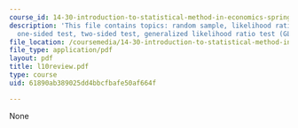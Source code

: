 ```yaml
---
course_id: 14-30-introduction-to-statistical-method-in-economics-spring-2006
description: 'This file contains topics: random sample, likelihood ratio test (LRT),
  one-sided test, two-sided test, generalized likelihood ratio test (GLRT).'
file_location: /coursemedia/14-30-introduction-to-statistical-method-in-economics-spring-2006/61890ab389025dd4bbcfbafe50af664f_l10review.pdf
file_type: application/pdf
layout: pdf
title: l10review.pdf
type: course
uid: 61890ab389025dd4bbcfbafe50af664f

---
```

None